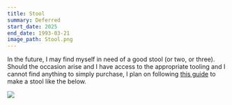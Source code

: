 ```yaml
---
title: Stool
summary: Deferred
start_date: 2025
end_date: 1993-03-21
image_path: Stool.png
---
```


In the future, I may find myself in need of a good stool (or two, or three).
Should the occasion arise and I have access to the appropriate tooling and I
cannot find anything to simply purchase, I plan on following [this
guide](https://drive.google.com/file/d/0B0Jfms0twG8EZWZ5ZnVZSHZRd00/edit?usp=sharing)
to make a stool like the below.

[![](https://docs.google.com/uc?id=0B0Jfms0twG8EMkVDVm9IaUZOb0k&export=download)](https://docs.google.com/file/d/0B0Jfms0twG8EMkVDVm9IaUZOb0k/edit?usp=drive_web)
